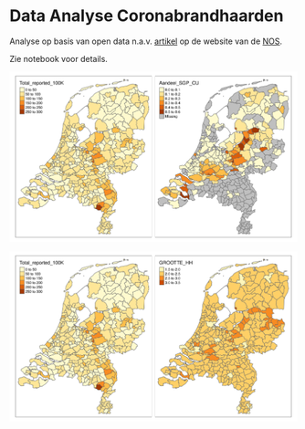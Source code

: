 # Data Analyse Coronabrandhaarden
Analyse op basis van open data n.a.v. [artikel](https://nos.nl/artikel/2361814-negen-van-tien-grootste-coronabrandhaarden-zijn-christelijke-gemeente.html) op de website van de [NOS](https://nos.nl).  

Zie notebook voor details.


![](output/figuur_1.png)

![](output/figuur_2.png)
